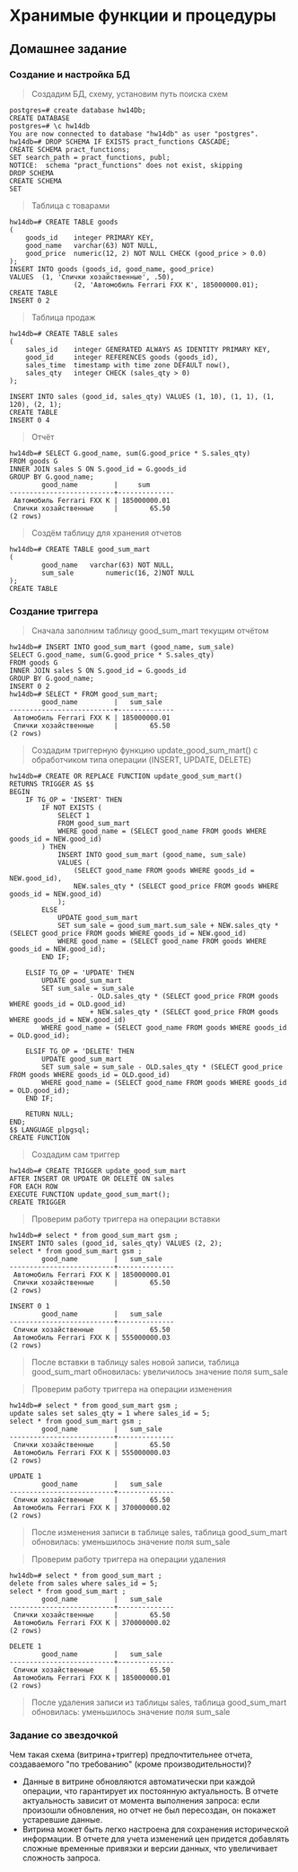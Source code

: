 # Хранимые функции и процедуры
## Домашнее задание
### Создание и настройка БД
> Создадим БД, схему, установим путь поиска схем
```
postgres=# create database hw14Db;
CREATE DATABASE
postgres=# \c hw14db
You are now connected to database "hw14db" as user "postgres".
hw14db=# DROP SCHEMA IF EXISTS pract_functions CASCADE;
CREATE SCHEMA pract_functions;
SET search_path = pract_functions, publ;
NOTICE:  schema "pract_functions" does not exist, skipping
DROP SCHEMA
CREATE SCHEMA
SET
```
> Таблица с товарами
```
hw14db=# CREATE TABLE goods
(
    goods_id    integer PRIMARY KEY,
    good_name   varchar(63) NOT NULL,
    good_price  numeric(12, 2) NOT NULL CHECK (good_price > 0.0)
);
INSERT INTO goods (goods_id, good_name, good_price)
VALUES  (1, 'Спички хозайственные', .50),
                (2, 'Автомобиль Ferrari FXX K', 185000000.01);
CREATE TABLE
INSERT 0 2
```
> Таблица продаж
```
hw14db=# CREATE TABLE sales
(
    sales_id    integer GENERATED ALWAYS AS IDENTITY PRIMARY KEY,
    good_id     integer REFERENCES goods (goods_id),
    sales_time  timestamp with time zone DEFAULT now(),
    sales_qty   integer CHECK (sales_qty > 0)
);

INSERT INTO sales (good_id, sales_qty) VALUES (1, 10), (1, 1), (1, 120), (2, 1);
CREATE TABLE
INSERT 0 4
```
> Отчёт
```
hw14db=# SELECT G.good_name, sum(G.good_price * S.sales_qty)
FROM goods G
INNER JOIN sales S ON S.good_id = G.goods_id
GROUP BY G.good_name;
        good_name         |     sum
--------------------------+--------------
 Автомобиль Ferrari FXX K | 185000000.01
 Спички хозайственные     |        65.50
(2 rows)
```
> Создём таблицу для хранения отчетов
```
hw14db=# CREATE TABLE good_sum_mart
(
        good_name   varchar(63) NOT NULL,
        sum_sale        numeric(16, 2)NOT NULL
);
CREATE TABLE
```
### Создание триггера
> Сначала заполним таблицу good_sum_mart текущим отчётом
```
hw14db=# INSERT INTO good_sum_mart (good_name, sum_sale)
SELECT G.good_name, sum(G.good_price * S.sales_qty)
FROM goods G
INNER JOIN sales S ON S.good_id = G.goods_id
GROUP BY G.good_name;
INSERT 0 2
hw14db=# SELECT * FROM good_sum_mart;
        good_name         |   sum_sale
--------------------------+--------------
 Автомобиль Ferrari FXX K | 185000000.01
 Спички хозайственные     |        65.50
(2 rows)
```
> Создадим триггерную функцию update_good_sum_mart() с обработчиком типа операции (INSERT, UPDATE, DELETE)
```
hw14db=# CREATE OR REPLACE FUNCTION update_good_sum_mart()
RETURNS TRIGGER AS $$
BEGIN
    IF TG_OP = 'INSERT' THEN
        IF NOT EXISTS (
            SELECT 1
            FROM good_sum_mart
            WHERE good_name = (SELECT good_name FROM goods WHERE goods_id = NEW.good_id)
        ) THEN
            INSERT INTO good_sum_mart (good_name, sum_sale)
            VALUES (
                (SELECT good_name FROM goods WHERE goods_id = NEW.good_id),
                NEW.sales_qty * (SELECT good_price FROM goods WHERE goods_id = NEW.good_id)
            );
        ELSE
            UPDATE good_sum_mart
            SET sum_sale = good_sum_mart.sum_sale + NEW.sales_qty * (SELECT good_price FROM goods WHERE goods_id = NEW.good_id)
            WHERE good_name = (SELECT good_name FROM goods WHERE goods_id = NEW.good_id);
        END IF;

    ELSIF TG_OP = 'UPDATE' THEN
        UPDATE good_sum_mart
        SET sum_sale = sum_sale
                    - OLD.sales_qty * (SELECT good_price FROM goods WHERE goods_id = OLD.good_id)
                    + NEW.sales_qty * (SELECT good_price FROM goods WHERE goods_id = NEW.good_id)
        WHERE good_name = (SELECT good_name FROM goods WHERE goods_id = OLD.good_id);

    ELSIF TG_OP = 'DELETE' THEN
        UPDATE good_sum_mart
        SET sum_sale = sum_sale - OLD.sales_qty * (SELECT good_price FROM goods WHERE goods_id = OLD.good_id)
        WHERE good_name = (SELECT good_name FROM goods WHERE goods_id = OLD.good_id);
    END IF;

    RETURN NULL;
END;
$$ LANGUAGE plpgsql;
CREATE FUNCTION
```
> Создадим сам триггер
```
hw14db=# CREATE TRIGGER update_good_sum_mart
AFTER INSERT OR UPDATE OR DELETE ON sales
FOR EACH ROW
EXECUTE FUNCTION update_good_sum_mart();
CREATE TRIGGER
```
> Проверим работу триггера на операции вставки
```
hw14db=# select * from good_sum_mart gsm ;
INSERT INTO sales (good_id, sales_qty) VALUES (2, 2);
select * from good_sum_mart gsm ;
        good_name         |   sum_sale
--------------------------+--------------
 Автомобиль Ferrari FXX K | 185000000.01
 Спички хозайственные     |        65.50
(2 rows)

INSERT 0 1
        good_name         |   sum_sale
--------------------------+--------------
 Спички хозайственные     |        65.50
 Автомобиль Ferrari FXX K | 555000000.03
(2 rows)
```
> После вставки в таблицу sales новой записи, таблица good_sum_mart обновилась: увеличилось значение поля sum_sale

> Проверим работу триггера на операции изменения
```
hw14db=# select * from good_sum_mart gsm ;
update sales set sales_qty = 1 where sales_id = 5;
select * from good_sum_mart gsm ;
        good_name         |   sum_sale
--------------------------+--------------
 Спички хозайственные     |        65.50
 Автомобиль Ferrari FXX K | 555000000.03
(2 rows)

UPDATE 1
        good_name         |   sum_sale
--------------------------+--------------
 Спички хозайственные     |        65.50
 Автомобиль Ferrari FXX K | 370000000.02
(2 rows)
```
> После изменения записи в таблице sales, таблица good_sum_mart обновилась: уменьшилось значение поля sum_sale

> Проверим работу триггера на операции удаления
```
hw14db=# select * from good_sum_mart ;
delete from sales where sales_id = 5;
select * from good_sum_mart ;
        good_name         |   sum_sale
--------------------------+--------------
 Спички хозайственные     |        65.50
 Автомобиль Ferrari FXX K | 370000000.02
(2 rows)

DELETE 1
        good_name         |   sum_sale
--------------------------+--------------
 Спички хозайственные     |        65.50
 Автомобиль Ferrari FXX K | 185000000.01
(2 rows)
```
> После удаления записи из таблицы sales, таблица good_sum_mart обновилась: уменьшилось значение поля sum_sale

### Задание со звездочкой
Чем такая схема (витрина+триггер) предпочтительнее отчета, создаваемого "по требованию" (кроме производительности)?
* Данные в витрине обновляются автоматически при каждой операции, что гарантирует их постоянную актуальность. В отчете актуальность зависит от момента выполнения запроса: если произошли обновления, но отчет не был пересоздан, он покажет устаревшие данные.
*  Витрина может быть легко настроена для сохранения исторической информации. В отчете для учета изменений цен придется добавлять сложные временные привязки и версии данных, что увеличивает сложность запроса.
